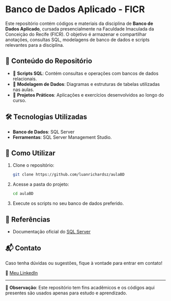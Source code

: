 # Banco de Dados Aplicado - FICR

Este repositório contém códigos e materiais da disciplina de **Banco de Dados Aplicado**, cursada presencialmente na Faculdade Imaculada da Conceição do Recife (FICR). O objetivo é armazenar e compartilhar anotações, consultas SQL, modelagens de banco de dados e scripts relevantes para a disciplina.

## 📌 Conteúdo do Repositório

- 📂 **Scripts SQL**: Contém consultas e operações com bancos de dados relacionais.
- 📂 **Modelagem de Dados**: Diagramas e estruturas de tabelas utilizadas nas aulas.
- 📂 **Projetos Práticos**: Aplicações e exercícios desenvolvidos ao longo do curso.

## 🛠️ Tecnologias Utilizadas

- **Banco de Dados**: SQL Server
- **Ferramentas**: SQL Server Management Studio.

## 🚀 Como Utilizar

1. Clone o repositório:
   ```bash
   git clone https://github.com/luanrichardsz/aulaBD
   ```
2. Acesse a pasta do projeto:
   ```bash
   cd aulaBD
   ```
3. Execute os scripts no seu banco de dados preferido.

## 📖 Referências
- Documentação oficial do [SQL Server](https://learn.microsoft.com/en-us/sql/?view=sql-server-ver16)

## 📬 Contato
Caso tenha dúvidas ou sugestões, fique à vontade para entrar em contato!

🔗 [Meu LinkedIn](https://www.linkedin.com/in/luanrichardsz/) 

---
📌 **Observação**: Este repositório tem fins acadêmicos e os códigos aqui presentes são usados apenas para estudo e aprendizado.

